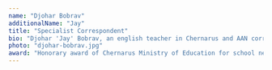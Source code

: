 ```yaml
---
name: "Djohar Bobrav"
additionalName: "Jay"
title: "Specialist Correspondent"
bio: "Djohar 'Jay' Bobrav, an english teacher in Chernarus and AAN correspondent since 2018. Engages in activation of Chernarussian youth, peace movements, and showing his little part of the world to broader audiences."
photo: "djohar-bobrav.jpg"
award: "Honorary award of Chernarus Ministry of Education for school newspaper project in 2018"
---
```

